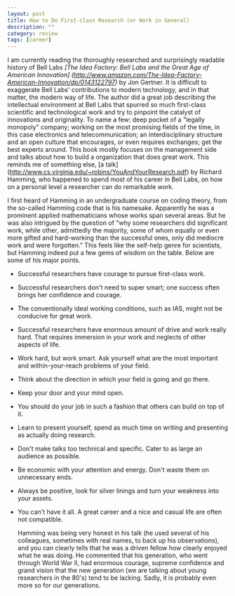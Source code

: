 ```yaml
---
layout: post
title: How to Do First-class Research (or Work in General)
description: ""
category: review
tags: [career]
---
```


I am currently reading the thoroughly researched and surprisingly readable
history of Bell Labs _[The Idea Factory: Bell Labs and the Great Age of American
Innovation]
(http://www.amazon.com/The-Idea-Factory-American-Innovation/dp/0143122797)_ by
Jon Gertner. It is difficult to exaggerate Bell Labs' contributions to modern
technology, and in that matter, the modern way of life. The author did a great
job describing the intellectual environment at Bell Labs that spurred so much
first-class scientific and technological work and try to pinpoint the catalyst
of innovations and originality. To name a few: deep pocket of a "legally
monopoly" company; working on the most promising fields of the time, in this case
electronics and telecommunication; an interdisciplinary structure and an open
culture that encourages, or even requires exchanges; get the best experts
around. This book mostly focuses on the management side and talks about how to
build a organization that does great work. This reminds me of something else, [a
talk] (http://www.cs.virginia.edu/~robins/YouAndYourResearch.pdf) by Richard
Hamming, who happened to spend most of his career in Bell Labs, on how on a
personal level a researcher can do remarkable work.
  
  I first heard of Hamming in an undergraduate course on coding theory, from the
  so-called Hamming code that is his namesake. Apparently he was a prominent
  applied mathematicians whose works span several areas. But he was also
  intrigued by the question of "why some researchers did significant work, while
  other, admittedly the majority, some of whom equally or even more gifted and
  hard-working than the successful ones, only did mediocre work and were
  forgotten." This feels like the self-help genre for scientists, but Hamming
  indeed put a few gems of wisdom on the table. Below are some of his major
  points.

- Successful researchers have courage to pursue first-class work.

- Successful researchers don't need to super smart; one success often brings her
  confidence and courage.

- The conventionally ideal working conditions, such as IAS, might not be
  conducive for great work.

- Successful researchers have enormous amount of drive and work really
  hard. That requires immersion in your work and neglects of other aspects of
  life.

- Work hard, but work smart. Ask yourself what are the most important and
  within-your-reach problems of your field.

- Think about the direction in which your field is going and go there.

- Keep your door and your mind open.

- You should do your job in such a fashion that others can build on top of it.

- Learn to present yourself, spend as much time on writing and presenting as
  actually doing research.

- Don't make talks too technical and specific. Cater to as large an audience as
  possible.

- Be economic with your attention and energy. Don't waste them on unnecessary
  ends.

- Always be positive, look for silver linings and turn your weakness into your
  assets.

- You can't have it all. A great career and a nice and casual life are often not
  compatible.

   Hamming was being very honest in his talk (he used several of his colleagues,
   sometimes with real names, to back up his observations), and you can clearly
   tells that he was a driven fellow how clearly enjoyed what he was doing. He
   commented that his generation, who went through World War II, had enormous
   courage, supreme confidence and grand vision that the new generation (we are
   talking about young researchers in the 80's) tend to be lacking. Sadly, it is
   probably even more so for our generations.


